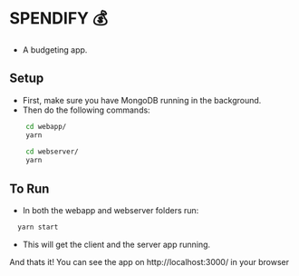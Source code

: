 # SPENDIFY 💰

- A budgeting app.

## Setup
- First, make sure you have MongoDB running in the background.
- Then do the following commands:
```bash 
    cd webapp/
    yarn
    
    cd webserver/
    yarn
```

## To Run
- In both the webapp and webserver folders run:
```bash 
  yarn start
```
- This will get the client and the server app running.

And thats it! You can see the app on http://localhost:3000/ in your browser